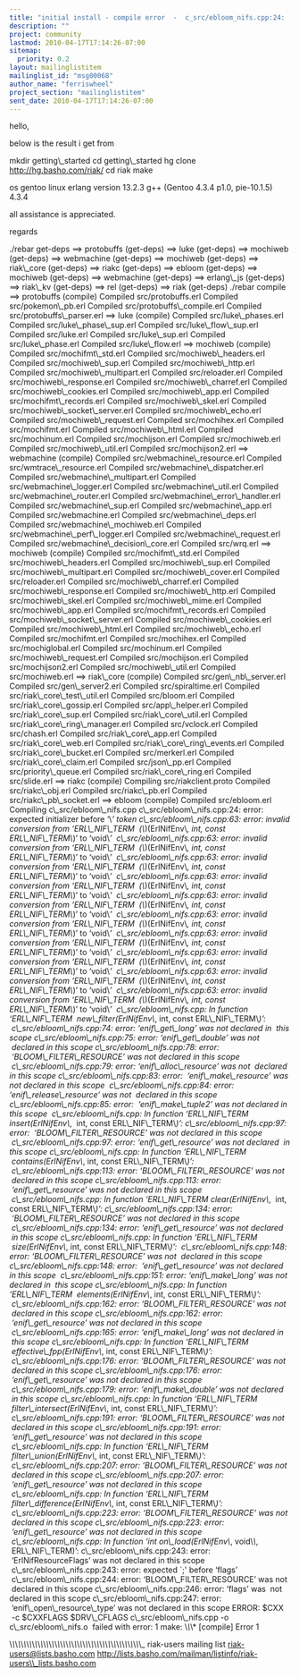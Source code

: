 ```yaml
---
title: "initial install - compile error  -  c_src/ebloom_nifs.cpp:24:	error: expected initializer before ‘*’	token"
description: ""
project: community
lastmod: 2010-04-17T17:14:26-07:00
sitemap:
  priority: 0.2
layout: mailinglistitem
mailinglist_id: "msg00068"
author_name: "ferriswheel"
project_section: "mailinglistitem"
sent_date: 2010-04-17T17:14:26-07:00
---
```



hello,


below is the result i get from 

 mkdir getting\\_started
 cd getting\\_started
 hg clone http://hg.basho.com/riak/
 cd riak
 make

os gentoo linux
erlang version 13.2.3
g++ (Gentoo 4.3.4 p1.0, pie-10.1.5) 4.3.4

all assistance is appreciated.

regards


./rebar get-deps
==&gt; protobuffs (get-deps)
==&gt; luke (get-deps)
==&gt; mochiweb (get-deps)
==&gt; webmachine (get-deps)
==&gt; mochiweb (get-deps)
==&gt; riak\\_core (get-deps)
==&gt; riakc (get-deps)
==&gt; ebloom (get-deps)
==&gt; mochiweb (get-deps)
==&gt; webmachine (get-deps)
==&gt; erlang\\_js (get-deps)
==&gt; riak\\_kv (get-deps)
==&gt; rel (get-deps)
==&gt; riak (get-deps)
./rebar compile
==&gt; protobuffs (compile)
Compiled src/protobuffs.erl
Compiled src/pokemon\\_pb.erl
Compiled src/protobuffs\\_compile.erl
Compiled src/protobuffs\\_parser.erl
==&gt; luke (compile)
Compiled src/luke\\_phases.erl
Compiled src/luke\\_phase\\_sup.erl
Compiled src/luke\\_flow\\_sup.erl
Compiled src/luke.erl
Compiled src/luke\\_sup.erl
Compiled src/luke\\_phase.erl
Compiled src/luke\\_flow.erl
==&gt; mochiweb (compile)
Compiled src/mochifmt\\_std.erl
Compiled src/mochiweb\\_headers.erl
Compiled src/mochiweb\\_sup.erl
Compiled src/mochiweb\\_http.erl
Compiled src/mochiweb\\_multipart.erl
Compiled src/reloader.erl
Compiled src/mochiweb\\_response.erl
Compiled src/mochiweb\\_charref.erl
Compiled src/mochiweb\\_cookies.erl
Compiled src/mochiweb\\_app.erl
Compiled src/mochifmt\\_records.erl
Compiled src/mochiweb\\_skel.erl
Compiled src/mochiweb\\_socket\\_server.erl
Compiled src/mochiweb\\_echo.erl
Compiled src/mochiweb\\_request.erl
Compiled src/mochihex.erl
Compiled src/mochifmt.erl
Compiled src/mochiweb\\_html.erl
Compiled src/mochinum.erl
Compiled src/mochijson.erl
Compiled src/mochiweb.erl
Compiled src/mochiweb\\_util.erl
Compiled src/mochijson2.erl
==&gt; webmachine (compile)
Compiled src/webmachine\\_resource.erl
Compiled src/wmtrace\\_resource.erl
Compiled src/webmachine\\_dispatcher.erl
Compiled src/webmachine\\_multipart.erl
Compiled src/webmachine\\_logger.erl
Compiled src/webmachine\\_util.erl
Compiled src/webmachine\\_router.erl
Compiled src/webmachine\\_error\\_handler.erl
Compiled src/webmachine\\_sup.erl
Compiled src/webmachine\\_app.erl
Compiled src/webmachine.erl
Compiled src/webmachine\\_deps.erl
Compiled src/webmachine\\_mochiweb.erl
Compiled src/webmachine\\_perf\\_logger.erl
Compiled src/webmachine\\_request.erl
Compiled src/webmachine\\_decision\\_core.erl
Compiled src/wrq.erl
==&gt; mochiweb (compile)
Compiled src/mochifmt\\_std.erl
Compiled src/mochiweb\\_headers.erl
Compiled src/mochiweb\\_sup.erl
Compiled src/mochiweb\\_multipart.erl
Compiled src/mochiweb\\_cover.erl
Compiled src/reloader.erl
Compiled src/mochiweb\\_charref.erl
Compiled src/mochiweb\\_response.erl
Compiled src/mochiweb\\_http.erl
Compiled src/mochiweb\\_skel.erl
Compiled src/mochiweb\\_mime.erl
Compiled src/mochiweb\\_app.erl
Compiled src/mochifmt\\_records.erl
Compiled src/mochiweb\\_socket\\_server.erl
Compiled src/mochiweb\\_cookies.erl
Compiled src/mochiweb\\_html.erl
Compiled src/mochiweb\\_echo.erl
Compiled src/mochifmt.erl
Compiled src/mochihex.erl
Compiled src/mochiglobal.erl
Compiled src/mochinum.erl
Compiled src/mochiweb\\_request.erl
Compiled src/mochijson.erl
Compiled src/mochijson2.erl
Compiled src/mochiweb\\_util.erl
Compiled src/mochiweb.erl
==&gt; riak\\_core (compile)
Compiled src/gen\\_nb\\_server.erl
Compiled src/gen\\_server2.erl
Compiled src/spiraltime.erl
Compiled src/riak\\_core\\_test\\_util.erl
Compiled src/bloom.erl
Compiled src/riak\\_core\\_gossip.erl
Compiled src/app\\_helper.erl
Compiled src/riak\\_core\\_sup.erl
Compiled src/riak\\_core\\_util.erl
Compiled src/riak\\_core\\_ring\\_manager.erl
Compiled src/vclock.erl
Compiled src/chash.erl
Compiled src/riak\\_core\\_app.erl
Compiled src/riak\\_core\\_web.erl
Compiled src/riak\\_core\\_ring\\_events.erl
Compiled src/riak\\_core\\_bucket.erl
Compiled src/merkerl.erl
Compiled src/riak\\_core\\_claim.erl
Compiled src/json\\_pp.erl
Compiled src/priority\\_queue.erl
Compiled src/riak\\_core\\_ring.erl
Compiled src/slide.erl
==&gt; riakc (compile)
Compiling src/riakclient.proto
Compiled src/riakc\\_obj.erl
Compiled src/riakc\\_pb.erl
Compiled src/riakc\\_pb\\_socket.erl
==&gt; ebloom (compile)
Compiled src/ebloom.erl
Compiling c\\_src/ebloom\\_nifs.cpp
c\\_src/ebloom\\_nifs.cpp:24: error: expected initializer before ‘\\*’ token
c\\_src/ebloom\\_nifs.cpp:63: error: invalid conversion from ‘ERL\\_NIF\\_TERM
 (\\*)(ErlNifEnv\\*, int, const ERL\\_NIF\\_TERM\\*)’ to ‘void\\*’
 c\\_src/ebloom\\_nifs.cpp:63: error: invalid conversion from ‘ERL\\_NIF\\_TERM
 (\\*)(ErlNifEnv\\*, int, const ERL\\_NIF\\_TERM\\*)’ to ‘void\\*’
 c\\_src/ebloom\\_nifs.cpp:63: error: invalid conversion from ‘ERL\\_NIF\\_TERM
 (\\*)(ErlNifEnv\\*, int, const ERL\\_NIF\\_TERM\\*)’ to ‘void\\*’
 c\\_src/ebloom\\_nifs.cpp:63: error: invalid conversion from ‘ERL\\_NIF\\_TERM
 (\\*)(ErlNifEnv\\*, int, const ERL\\_NIF\\_TERM\\*)’ to ‘void\\*’
 c\\_src/ebloom\\_nifs.cpp:63: error: invalid conversion from ‘ERL\\_NIF\\_TERM
 (\\*)(ErlNifEnv\\*, int, const ERL\\_NIF\\_TERM\\*)’ to ‘void\\*’
 c\\_src/ebloom\\_nifs.cpp:63: error: invalid conversion from ‘ERL\\_NIF\\_TERM
 (\\*)(ErlNifEnv\\*, int, const ERL\\_NIF\\_TERM\\*)’ to ‘void\\*’
 c\\_src/ebloom\\_nifs.cpp:63: error: invalid conversion from ‘ERL\\_NIF\\_TERM
 (\\*)(ErlNifEnv\\*, int, const ERL\\_NIF\\_TERM\\*)’ to ‘void\\*’
 c\\_src/ebloom\\_nifs.cpp:63: error: invalid conversion from ‘ERL\\_NIF\\_TERM
 (\\*)(ErlNifEnv\\*, int, const ERL\\_NIF\\_TERM\\*)’ to ‘void\\*’
 c\\_src/ebloom\\_nifs.cpp:63: error: invalid conversion from ‘ERL\\_NIF\\_TERM
 (\\*)(ErlNifEnv\\*, int, const ERL\\_NIF\\_TERM\\*)’ to ‘void\\*’
 c\\_src/ebloom\\_nifs.cpp:63: error: invalid conversion from ‘ERL\\_NIF\\_TERM
 (\\*)(ErlNifEnv\\*, int, const ERL\\_NIF\\_TERM\\*)’ to ‘void\\*’
 c\\_src/ebloom\\_nifs.cpp: In function ‘ERL\\_NIF\\_TERM
 new\\_filter(ErlNifEnv\\*, int, const ERL\\_NIF\\_TERM\\*)’:
 c\\_src/ebloom\\_nifs.cpp:74: error: ‘enif\\_get\\_long’ was not declared in
 this scope c\\_src/ebloom\\_nifs.cpp:75: error: ‘enif\\_get\\_double’ was not
 declared in this scope c\\_src/ebloom\\_nifs.cpp:78: error:
 ‘BLOOM\\_FILTER\\_RESOURCE’ was not declared in this scope
 c\\_src/ebloom\\_nifs.cpp:79: error: ‘enif\\_alloc\\_resource’ was not
 declared in this scope c\\_src/ebloom\\_nifs.cpp:83: error:
 ‘enif\\_make\\_resource’ was not declared in this scope
 c\\_src/ebloom\\_nifs.cpp:84: error: ‘enif\\_release\\_resource’ was not
 declared in this scope c\\_src/ebloom\\_nifs.cpp:85: error:
 ‘enif\\_make\\_tuple2’ was not declared in this scope
 c\\_src/ebloom\\_nifs.cpp: In function ‘ERL\\_NIF\\_TERM insert(ErlNifEnv\\*,
 int, const ERL\\_NIF\\_TERM\\*)’: c\\_src/ebloom\\_nifs.cpp:97: error:
 ‘BLOOM\\_FILTER\\_RESOURCE’ was not declared in this scope
 c\\_src/ebloom\\_nifs.cpp:97: error: ‘enif\\_get\\_resource’ was not declared
 in this scope c\\_src/ebloom\\_nifs.cpp: In function ‘ERL\\_NIF\\_TERM
 contains(ErlNifEnv\\*, int, const ERL\\_NIF\\_TERM\\*)’:
 c\\_src/ebloom\\_nifs.cpp:113: error: ‘BLOOM\\_FILTER\\_RESOURCE’ was not
 declared in this scope c\\_src/ebloom\\_nifs.cpp:113: error:
 ‘enif\\_get\\_resource’ was not declared in this scope
 c\\_src/ebloom\\_nifs.cpp: In function ‘ERL\\_NIF\\_TERM clear(ErlNifEnv\\*,
 int, const ERL\\_NIF\\_TERM\\*)’: c\\_src/ebloom\\_nifs.cpp:134: error:
 ‘BLOOM\\_FILTER\\_RESOURCE’ was not declared in this scope
 c\\_src/ebloom\\_nifs.cpp:134: error: ‘enif\\_get\\_resource’ was not declared
 in this scope c\\_src/ebloom\\_nifs.cpp: In function ‘ERL\\_NIF\\_TERM
 size(ErlNifEnv\\*, int, const ERL\\_NIF\\_TERM\\*)’:
 c\\_src/ebloom\\_nifs.cpp:148: error: ‘BLOOM\\_FILTER\\_RESOURCE’ was not
 declared in this scope c\\_src/ebloom\\_nifs.cpp:148: error:
 ‘enif\\_get\\_resource’ was not declared in this scope
 c\\_src/ebloom\\_nifs.cpp:151: error: ‘enif\\_make\\_long’ was not declared in
 this scope c\\_src/ebloom\\_nifs.cpp: In function ‘ERL\\_NIF\\_TERM
 elements(ErlNifEnv\\*, int, const ERL\\_NIF\\_TERM\\*)’:
 c\\_src/ebloom\\_nifs.cpp:162: error: ‘BLOOM\\_FILTER\\_RESOURCE’ was not
 declared in this scope c\\_src/ebloom\\_nifs.cpp:162: error:
 ‘enif\\_get\\_resource’ was not declared in this scope
 c\\_src/ebloom\\_nifs.cpp:165: error: ‘enif\\_make\\_long’ was not declared in
 this scope c\\_src/ebloom\\_nifs.cpp: In function ‘ERL\\_NIF\\_TERM
 effective\\_fpp(ErlNifEnv\\*, int, const ERL\\_NIF\\_TERM\\*)’:
 c\\_src/ebloom\\_nifs.cpp:176: error: ‘BLOOM\\_FILTER\\_RESOURCE’ was not
 declared in this scope c\\_src/ebloom\\_nifs.cpp:176: error:
 ‘enif\\_get\\_resource’ was not declared in this scope
 c\\_src/ebloom\\_nifs.cpp:179: error: ‘enif\\_make\\_double’ was not declared
 in this scope c\\_src/ebloom\\_nifs.cpp: In function ‘ERL\\_NIF\\_TERM
 filter\\_intersect(ErlNifEnv\\*, int, const ERL\\_NIF\\_TERM\\*)’:
 c\\_src/ebloom\\_nifs.cpp:191: error: ‘BLOOM\\_FILTER\\_RESOURCE’ was not
 declared in this scope c\\_src/ebloom\\_nifs.cpp:191: error:
 ‘enif\\_get\\_resource’ was not declared in this scope
 c\\_src/ebloom\\_nifs.cpp: In function ‘ERL\\_NIF\\_TERM
 filter\\_union(ErlNifEnv\\*, int, const ERL\\_NIF\\_TERM\\*)’:
 c\\_src/ebloom\\_nifs.cpp:207: error: ‘BLOOM\\_FILTER\\_RESOURCE’ was not
 declared in this scope c\\_src/ebloom\\_nifs.cpp:207: error:
 ‘enif\\_get\\_resource’ was not declared in this scope
 c\\_src/ebloom\\_nifs.cpp: In function ‘ERL\\_NIF\\_TERM
 filter\\_difference(ErlNifEnv\\*, int, const ERL\\_NIF\\_TERM\\*)’:
 c\\_src/ebloom\\_nifs.cpp:223: error: ‘BLOOM\\_FILTER\\_RESOURCE’ was not
 declared in this scope c\\_src/ebloom\\_nifs.cpp:223: error:
 ‘enif\\_get\\_resource’ was not declared in this scope
 c\\_src/ebloom\\_nifs.cpp: In function ‘int on\\_load(ErlNifEnv\\*, void\\*\\*,
 ERL\\_NIF\\_TERM)’: c\\_src/ebloom\\_nifs.cpp:243: error:
 ‘ErlNifResourceFlags’ was not declared in this scope
 c\\_src/ebloom\\_nifs.cpp:243: error: expected `;' before ‘flags’
 c\\_src/ebloom\\_nifs.cpp:244: error: ‘BLOOM\\_FILTER\\_RESOURCE’ was not
 declared in this scope c\\_src/ebloom\\_nifs.cpp:246: error: ‘flags’ was
 not declared in this scope c\\_src/ebloom\\_nifs.cpp:247: error:
 ‘enif\\_open\\_resource\\_type’ was not declared in this scope ERROR: $CXX
 -c $CXXFLAGS $DRV\\_CFLAGS c\\_src/ebloom\\_nifs.cpp -o c\\_src/ebloom\\_nifs.o
 failed with error: 1 make: \\*\\*\\* [compile] Error 1




\\_\\_\\_\\_\\_\\_\\_\\_\\_\\_\\_\\_\\_\\_\\_\\_\\_\\_\\_\\_\\_\\_\\_\\_\\_\\_\\_\\_\\_\\_\\_\\_\\_\\_\\_\\_\\_\\_\\_\\_\\_\\_\\_\\_\\_\\_\\_
riak-users mailing list
riak-users@lists.basho.com
http://lists.basho.com/mailman/listinfo/riak-users\\_lists.basho.com


